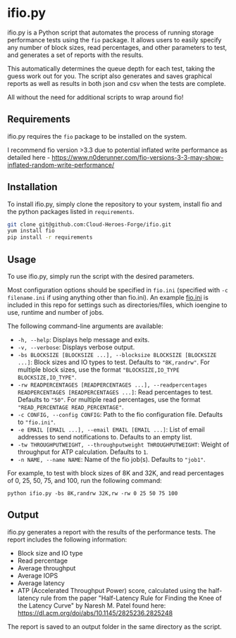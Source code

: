 # ifio.py

ifio.py is a Python script that automates the process of running storage performance tests using the `fio` package. It allows users to easily specify any number of  block sizes, read percentages, and other parameters to test, and generates a set of reports with the results. 

This automatically determines the queue depth for each test, taking the guess work out for you. The script also generates and saves graphical reports as well as results in both json and csv when the tests are complete.

All without the need for additional scripts to wrap around fio!

## Requirements

ifio.py requires the `fio` package to be installed on the system.

I recommend fio version >3.3 due to potential inflated write performance as detailed here - https://www.n0derunner.com/fio-versions-3-3-may-show-inflated-random-write-performance/

## Installation

To install ifio.py, simply clone the repository to your system, install fio and the python packages listed in `requirements`.

```bash
git clone git@github.com:Cloud-Heroes-Forge/ifio.git
yum install fio
pip install -r requirements
```

## Usage

To use ifio.py, simply run the script with the desired parameters. 

Most configuration options should be specified in `fio.ini` (specified with `-c filename.ini` if using anything other than fio.ini).  An example [fio.ini](fio.ini) is included in this repo for settings such as directories/files, which ioengine to use, runtime and number of jobs. 

The following command-line arguments are available:

- `-h, --help`: Displays help message and exits.
- `-v, --verbose`: Displays verbose output.
- `-bs BLOCKSIZE [BLOCKSIZE ...], --blocksize BLOCKSIZE [BLOCKSIZE ...]`: Block sizes and IO types to test. Defaults to `"8K,randrw"`. For multiple block sizes, use the format `"BLOCKSIZE,IO_TYPE BLOCKSIZE,IO_TYPE"`.
- `-rw READPERCENTAGES [READPERCENTAGES ...], --readpercentages READPERCENTAGES [READPERCENTAGES ...]`: Read percentages to test. Defaults to `"50"`. For multiple read percentages, use the format `"READ_PERCENTAGE READ_PERCENTAGE"`.
- `-c CONFIG, --config CONFIG`: Path to the fio configuration file. Defaults to `"fio.ini"`.
- `-e EMAIL [EMAIL ...], --email EMAIL [EMAIL ...]`: List of email addresses to send notifications to. Defaults to an empty list.
- `-tw THROUGHPUTWEIGHT, --throughputweight THROUGHPUTWEIGHT`: Weight of throughput for ATP calculation. Defaults to `1`.
- `-n NAME, --name NAME`: Name of the fio job(s). Defaults to `"job1"`.

For example, to test with block sizes of 8K and 32K, and read percentages of 0, 25, 50, 75, and 100, run the following command:

```
python ifio.py -bs 8K,randrw 32K,rw -rw 0 25 50 75 100
```

## Output

ifio.py generates a report with the results of the performance tests. The report includes the following information:

- Block size and IO type
- Read percentage
- Average throughput
- Average IOPS
- Average latency
- ATP (Accelerated Throughput Power) score, calculated using the half-latency rule from the paper "Half-Latency Rule for Finding the Knee of the Latency Curve" by Naresh M. Patel found here: https://dl.acm.org/doi/abs/10.1145/2825236.2825248


The report is saved to an output folder in the same directory as the script.
